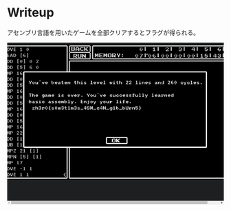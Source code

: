 # Writeup

アセンブリ言語を用いたゲームを全部クリアするとフラグが得られる。

![](img/2021-06-05-22-38-14.png)

<!-- zh3r0{s0m3t1m3s_4SM_c4N_g1b_bUrn5} -->
